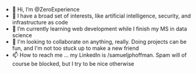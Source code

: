 - 👋 Hi, I’m @ZeroExperience
- 👀 I have a broad set of interests, like artificial intelligence, security, and infrastructure as code
- 🌱 I’m currently learning web development while I finish my MS in data science
- 💞️ I'm looking to collaborate on anything, really. Doing projects can be fun, and I'm not too stuck up to make a new friend
- 📫 How to reach me ... my LinkedIn is /samueljphoffman. Spam will of course be blocked, but I try to be nice otherwise

<!---
ZeroExperience/ZeroExperience is a ✨ special ✨ repository because its `README.md` (this file) appears on your GitHub profile.
You can click the Preview link to take a look at your changes.
--->
